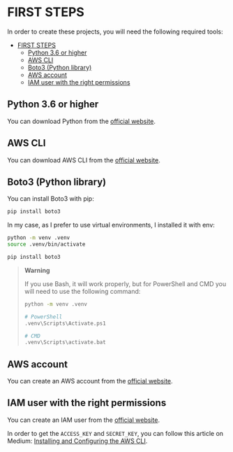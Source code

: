 # FIRST STEPS

In order to create these projects, you will need the following required tools:

- [FIRST STEPS](#first-steps)
  - [Python 3.6 or higher](#python-36-or-higher)
  - [AWS CLI](#aws-cli)
  - [Boto3 (Python library)](#boto3-python-library)
  - [AWS account](#aws-account)
  - [IAM user with the right permissions](#iam-user-with-the-right-permissions)

## Python 3.6 or higher

You can download Python from the [official website](https://www.python.org/downloads/).

## AWS CLI

You can download AWS CLI from the [official website](https://aws.amazon.com/cli/).

## Boto3 (Python library)

You can install Boto3 with pip:

```bash
pip install boto3
```

In my case, as I prefer to use virtual environments, I installed it with env:

```bash
python -m venv .venv
source .venv/bin/activate

pip install boto3
```

> **Warning**
>
> If you use Bash, it will work properly, but for PowerShell and CMD you will need to use the following command:
>
> ```bash
> python -m venv .venv
> 
> # PowerShell
> .venv\Scripts\Activate.ps1
> 
> # CMD
> .venv\Scripts\activate.bat
> ```

## AWS account

You can create an AWS account from the [official website](https://aws.amazon.com/).

## IAM user with the right permissions

You can create an IAM user from the [official website](https://docs.aws.amazon.com/IAM/latest/UserGuide/id_users_create.html).

In order to get the `ACCESS_KEY` and `SECRET_KEY`, you can follow this article on Medium: [Installing and Configuring the AWS CLI](https://medium.com/@simonazhangzy/installing-and-configuring-the-aws-cli-7d33796e4a7c).
